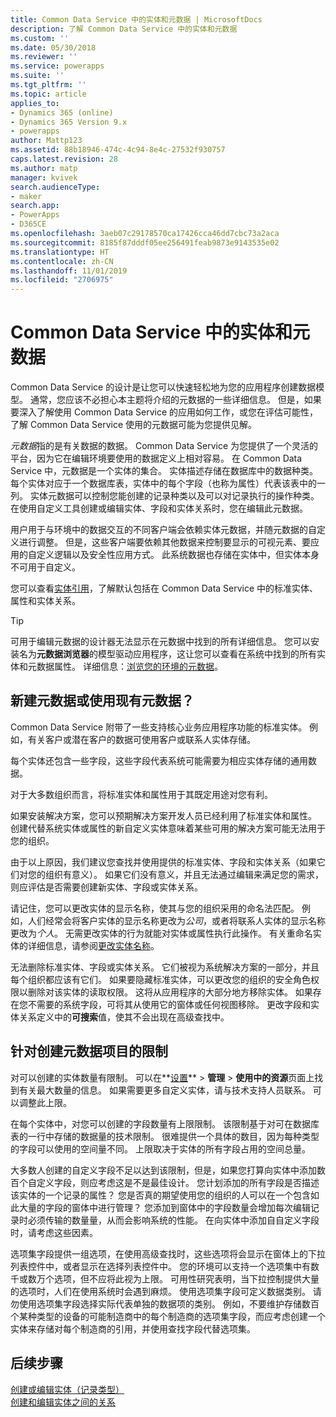 ```yaml
---
title: Common Data Service 中的实体和元数据 | MicrosoftDocs
description: 了解 Common Data Service 中的实体和元数据
ms.custom: ''
ms.date: 05/30/2018
ms.reviewer: ''
ms.service: powerapps
ms.suite: ''
ms.tgt_pltfrm: ''
ms.topic: article
applies_to:
- Dynamics 365 (online)
- Dynamics 365 Version 9.x
- powerapps
author: Mattp123
ms.assetid: 88b18946-474c-4c94-8e4c-27532f930757
caps.latest.revision: 28
ms.author: matp
manager: kvivek
search.audienceType:
- maker
search.app:
- PowerApps
- D365CE
ms.openlocfilehash: 3aeb07c29178570ca17426cca46dd7cbc73a2aca
ms.sourcegitcommit: 8185f87dddf05ee256491feab9873e9143535e02
ms.translationtype: HT
ms.contentlocale: zh-CN
ms.lasthandoff: 11/01/2019
ms.locfileid: "2706975"
---
```

# <a name="entities-and-metadata-in-common-data-service"></a>Common Data Service 中的实体和元数据

Common Data Service 的设计是让您可以快速轻松地为您的应用程序创建数据模型。 通常，您应该不必担心本主题将介绍的元数据的一些详细信息。 但是，如果要深入了解使用 Common Data Service 的应用如何工作，或您在评估可能性，了解 Common Data Service 使用的元数据可能为您提供见解。

*元数据*指的是有关数据的数据。 Common Data Service 为您提供了一个灵活的平台，因为它在编辑环境要使用的数据定义上相对容易。 在 Common Data Service 中，元数据是一个实体的集合。 实体描述存储在数据库中的数据种类。  每个实体对应于一个数据库表，实体中的每个字段（也称为属性）代表该表中的一列。 实体元数据可以控制您能创建的记录种类以及可以对记录执行的操作种类。 在使用自定义工具创建或编辑实体、字段和实体关系时，您在编辑此元数据。 
  
用户用于与环境中的数据交互的不同客户端会依赖实体元数据，并随元数据的自定义进行调整。 但是，这些客户端要依赖其他数据来控制要显示的可视元素、要应用的自定义逻辑以及安全性应用方式。 此系统数据也存储在实体中，但实体本身不可用于自定义。

您可以查看[实体引用](/powerapps/developer/common-data-service/reference/about-entity-reference)，了解默认包括在 Common Data Service 中的标准实体、属性和实体关系。

> [!TIP]
> 可用于编辑元数据的设计器无法显示在元数据中找到的所有详细信息。 您可以安装名为**元数据浏览器**的模型驱动应用程序，这让您可以查看在系统中找到的所有实体和元数据属性。 详细信息：[浏览您的环境的元数据](https://docs.microsoft.com/dynamics365/customer-engagement/developer/browse-your-metadata)。
  
<a name="BKMK_CreateNewOrUseExistingMetadata"></a>

## <a name="create-new-metadata-or-use-existing-metadata"></a>新建元数据或使用现有元数据？

Common Data Service 附带了一些支持核心业务应用程序功能的标准实体。 例如，有关客户或潜在客户的数据可使用客户或联系人实体存储。  
  
每个实体还包含一些字段，这些字段代表系统可能需要为相应实体存储的通用数据。  
  
对于大多数组织而言，将标准实体和属性用于其既定用途对您有利。 
  
如果安装解决方案，您可以预期解决方案开发人员已经利用了标准实体和属性。 创建代替系统实体或属性的新自定义实体意味着某些可用的解决方案可能无法用于您的组织。  
  
由于以上原因，我们建议您查找并使用提供的标准实体、字段和实体关系（如果它们对您的组织有意义）。 如果它们没有意义，并且无法通过编辑来满足您的需求，则应评估是否需要创建新实体、字段或实体关系。 

<!--  Can we say this yet? 
    
> [!NOTE]
> The [Common Data Model](/powerapps/common-data-model/overview) will provide a capability to add additional standard entities. 

-->

请记住，您可以更改实体的显示名称，使其与您的组织采用的命名法匹配。 例如，人们经常会将客户实体的显示名称更改为*公司*，或者将联系人实体的显示名称更改为*个人*。 无需更改实体的行为就能对实体或属性执行此操作。 有关重命名实体的详细信息，请参阅[更改实体名称](edit-entities.md#change-the-name-of-an-entity)。
  
无法删除标准实体、字段或实体关系。 它们被视为系统解决方案的一部分，并且每个组织都应该有它们。 如果要隐藏标准实体，可以更改您的组织的安全角色权限以删除对该实体的读取权限。 这将从应用程序的大部分地方移除实体。 如果存在您不需要的系统字段，可将其从使用它的窗体或任何视图移除。 更改字段和实体关系定义中的**可搜索**值，使其不会出现在高级查找中。 
  
<a name="BKMK_LimitationsOnMetadata"></a>   

## <a name="limitations-on-creating-metadata-items"></a>针对创建元数据项目的限制  

对可以创建的实体数量有限制。 可以在**[设置](../model-driven-apps/advanced-navigation.md#settings)** > **管理** > **使用中的资源**页面上找到有关最大数量的信息。 如果需要更多自定义实体，请与技术支持人员联系。 可以调整此上限。  
  
在每个实体中，对您可以创建的字段数量有上限限制。 该限制基于对可在数据库表的一行中存储的数据量的技术限制。 很难提供一个具体的数目，因为每种类型的字段可以使用的空间量不同。 上限取决于实体的所有字段占用的空间总量。  
  
大多数人创建的自定义字段不足以达到该限制，但是，如果您打算向实体中添加数百个自定义字段，则应考虑这是不是最佳设计。 您计划添加的所有字段是否描述该实体的一个记录的属性？ 您是否真的期望使用您的组织的人可以在一个包含如此大量的字段的窗体中进行管理？ 您添加到窗体中的字段数量会增加每次编辑记录时必须传输的数量量，从而会影响系统的性能。 在向实体中添加自自定义字段时，请考虑这些因素。  
  
选项集字段提供一组选项，在使用高级查找时，这些选项将会显示在窗体上的下拉列表控件中，或者显示在选择列表控件中。 您的环境可以支持一个选项集中有数千或数万个选项，但不应将此视为上限。 可用性研究表明，当下拉控制提供大量的选项时，人们在使用系统时会遇到麻烦。 使用选项集字段可定义数据类别。 请勿使用选项集字段选择实际代表单独的数据项的类别。 例如，不要维护存储数百个某种类型的设备的可能制造商中的每个制造商的选项集字段，而应考虑创建一个实体来存储对每个制造商的引用，并使用查找字段代替选项集。  
  
## <a name="next-steps"></a>后续步骤 

[创建或编辑实体（记录类型）](create-edit-entities.md)<br />
[创建和编辑实体之间的关系](create-edit-entity-relationships.md)

